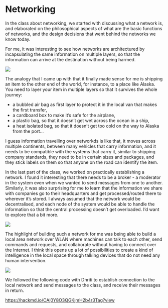 # Networking

In the class about networking, we started with discussing what a network is, and elaborated on the philosophical aspects of what are the basic functions of networks, and the design decisions that went behind the networks we know today.

For me, it was interesting to see how networks are architectured by incapsulating the same information on multiple layers, so that the information can arrive at the destination without being harmed.

![](https://i.imgur.com/J3Eq7Z1.png)


The analogy that I came up with that it finally made sense for me is shipping an item to the other end of the world, for instance, to a place like Alaska. You need to layer your item in multiple layers so that it survives the whole journey:
- a bubbled air bag as first layer to protect it in the local van that makes the first transfer, 
- a cardboard box to make it’s safe for the airplane,
- a plastic bag, so that it doesn’t get wet across the ocean in a ship,
- a heat isolated bag, so that it doesn’t get too cold on the way to Alaska from the port…

I guess information travelling over networkds is like that, it moves across multiple continents, between many vehicles that carry information, and it needs to be compatible with the systems that carry it, similar to shipping company standards, they need to be in certain sizes and packages, and they stick labels on them so that anyone on the road can identify the item.

In the last part of the class, we worked on practically establishing a network. I found it interesting that there needs to be a broker - a moderator in the system even when we wanted to send messages from one to another. Similarly, it was also surprising for me to learn that the information we share with companies go to their headquarters and get processed/routed there to wherever it’s stored. I always assumed that the network would be decentralised, and each node of the system would be able to handle the information so that the central processing doesn’t get overloaded. I’d want to explore that a bit more.

![](https://i.imgur.com/42CO0Jz.jpg)


The highlight of building such a network for me was being able to build a local area network over WLAN where machines can talk to each other, send commands and requests, and collaborate without having to connect over the Internet. I think this opens up a lot of possibilities to create a kind of intelligence in the local space through talking devices that do not need any human intervention.

![](https://i.imgur.com/ZxAlYER.jpg)

We followed the following code with Dhriti to establish connection to the local network and send messages to the class, and receive their messages in return. 

https://hackmd.io/CAj0Y8O3QGKjmH2b4r3Tag?view
